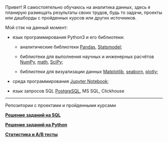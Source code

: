 Привет! Я самостоятельно обучаюсь на аналитика данных, здесь я планирую размещать результаты своих трудов, будь то задачи, проекты или дашборды с пройденных курсов или других источников.

Мой стэк на данный момент:

* язык программирования Python3 и его библиотеки:

    + аналитические библиотеки [Pandas](https://pandas.pydata.org/), [Statsmodel](https://www.statsmodels.org/stable/index.html);

    + библиотеки для выполнения научных и инженерных расчётов [NumPy](https://numpy.org/), [math](https://docs.python.org/3/library/math.html), [SciPy](https://scipy.org/);

    + библиотеки для визуализации данных [Matplotlib](https://matplotlib.org/), [seaborn](https://seaborn.pydata.org/), [plotly](https://plotly.com/python/);

* среда программирования [Jupyter Notebook](https://jupyter.org/);

* язык запросов SQL [PostgreSQL](https://www.postgresql.org/), MS SQL, Clickhouse

-----------------------------
Репозитории с проектами и пройденными курсами


**[Решение заданий на SQL](https://github.com/Vershinin-Artem/-SQL-Simulator---lab.karpov.courses)**

**[Решение заданий на Python](https://github.com/Vershinin-Artem/-Python-)**

**[Статистика и A/B тесты](https://github.com/Vershinin-Artem/Stat_and_A-B)**

